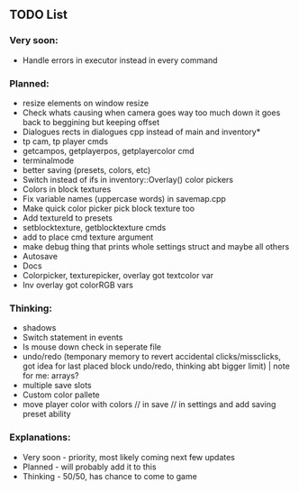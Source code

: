 ## TODO List

### Very soon:
- Handle errors in executor instead in every command

### Planned:
- resize elements on window resize
- Check whats causing when camera goes way too much down it goes back to beggining but keeping offset
- Dialogues rects in dialogues cpp instead of main and inventory*
- tp cam, tp player cmds
- getcampos, getplayerpos, getplayercolor cmd
- terminalmode
- better saving (presets, colors, etc)
- Switch instead of ifs in inventory::Overlay() color pickers
- Colors in block textures
- Fix variable names (uppercase words) in savemap.cpp
- Make quick color picker pick block texture too
- Add textureId to presets
- setblocktexture, getblocktexture cmds
- add to place cmd texture argument
- make debug thing that prints whole settings struct and maybe all others
- Autosave
- Docs
- Colorpicker, texturepicker, overlay got textcolor var
- Inv overlay got colorRGB vars

### Thinking:
- shadows
- Switch statement in events
- Is mouse down check in seperate file
- undo/redo
(temponary memory to revert accidental clicks/missclicks, got idea for last placed block undo/redo, thinking abt bigger limit) | note for me: arrays?
- multiple save slots
- Custom color pallete
- move player color with colors // in save // in settings and add saving preset ability

### Explanations:
- Very soon - priority, most likely coming next few updates
- Planned   - will probably add it to this
- Thinking  - 50/50, has chance to come to game
